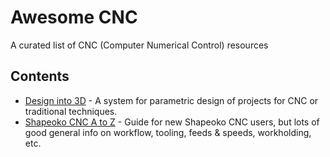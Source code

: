 # Awesome CNC
A curated list of CNC (Computer Numerical Control) resources

## Contents

- [Design into 3D](https://willadams.gitbook.io/design-into-3d/) - A system for parametric design of projects for CNC or traditional techniques.
- [Shapeoko CNC A to Z](https://shapeokoenthusiasts.gitbook.io/shapeoko-cnc-a-to-z/) - Guide for new Shapeoko CNC users, but lots of good general info on workflow, tooling, feeds & speeds, workholding, etc.
